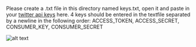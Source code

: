 Please create a .txt file in this directory named keys.txt, open it and paste in your [twitter api keys](https://developer.twitter.com/en/docs/basics/authentication/guides/access-tokens) here. 4 keys should be entered in the textfile separated by a newline in the following order: ACCESS_TOKEN, ACCESS_SECRET, CONSUMER_KEY, CONSUMER_SECRET

![alt text](https://www.getsocialsignals.com/blog/wp-content/uploads/2018/01/no-tweet-blink-cursor.gif "twitter image")
